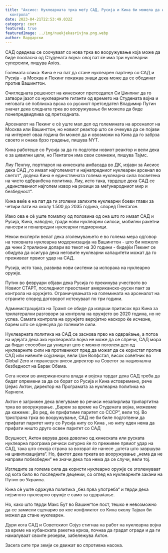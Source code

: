 ```yaml
---
title: "Аксиос: Нуклеарната трка меѓу САД, Русија и Кина би можела да излезе од
  контрола"
date: 2023-04-21T22:53:49.032Z
category: свет
featured: true
featuredImage: ../img/nuekjekasrivjna.png.webp
author: Вардарски
---
```


САД одеднаш се соочуваат со нова трка во вооружување која може да биде поопасна од Студената војна: овој пат ќе има три нуклеарни суперсили, пишува Axios.

Големата слика: Кина е на пат да стане нуклеарен партнер со САД и Русија - а Москва и Пекинг покажаа знаци дека може да се обединат против Вашингтон.

Очигледната решеност на кинескиот претседател Си Џинпинг да го затвори јазот со нуклеарните гиганти од времето на Студената војна и неговата сè поблиска врска со рускиот претседател Владимир Путин значат дека следната трка во вооружување би можела да биде понепредвидлива од претходната.

Арсеналот на Пекинг е сè уште мал дел од големината на арсеналот на Москва или Вашингтон, но новиот реактор што се очекува да се појави на интернет оваа година би можел да и овозможи на Кина да го забрза своето и онака брзо градење, пишува NYT.

Кина работеше со Русија за да го подготви новиот реактор и вели дека е за цивилни цели, но Пентагон има свои сомнежи, пишува Тајмс.

Лиу Пенгиу, портпарол на кинеската амбасада во ДК, изјави за Аксиос дека САД „го имаат најголемиот и најнапредниот нуклеарен арсенал во светот“, додека Кина е единствената голема нуклеарна сила посветена на чисто одбранбена политика. Лиу, исто така, тврдеше дека САД се „единствениот најголем извор на ризици за меѓународниот мир и безбедност“.

Кина веќе е на пат да ги зголеми залихите нуклеарни боеви глави за четири пати на околу 1.500 до 2035 година, според Пентагон.

Иако ова е сè уште помалку од половина од она што го имаат САД и Русија, Кина, наводно, гради нови нуклеарни силоси, мобилни ракетни лансери и понапредни нуклеарни подморници.

Некои експерти велат дека зголемувањето е во голема мера одговор на тековната нуклеарна модернизација на Вашингтон - што би можело да чини 2 трилиони долари во текот на 30 години - бидејќи Пекинг се обидува да осигура дека неговите нуклеарни капацитети можат да го преживеат првиот удар на САД.

Русија, исто така, развива нови системи за испорака на нуклеарно оружје.

Путин во февруари објави дека Русија го прекинува учеството во Новиот СТАРТ, последниот преостанат американско-руски пакт за контрола на оружјето. Ограничувањата на големината на арсеналот на страните според договорот истекуваат по три години.

Администрацијата на Трамп се обиде да изврши притисок врз Кина за трилатерални разговори за контрола на оружјето во 2020 година, но не успеа. Самата контрола на оружјето веројатно наскоро ќе исчезне, барем што се однесува до големите сили.

Нуклеарната политика на САД се заснова прво на одвраќање, а потоа на идејата дека ако нуклеарната војна не може да се спречи, САД мора да бидат способни да уништат што е можно поголем дел од нуклеарните сили на противникот пред да можат да се користат против САД или нивните сојузници, вели Џон Волфстал, висок советник во Global Zero и поранешен висок директор на Советот за национална безбедност на Барак Обама.

Сега некои во американската влада и војска тврдат дека САД треба да бидат опремени за да се борат со Русија и Кина истовремено, рече Џејмс Актон, директор на Програмата за нуклеарна политика на Карнеги.

Актон е загрижен дека влегуваме во речиси незапирлива трипартитна трка во вооружување. „Барем за време на Студената војна, можевме да кажеме: „Во ред, ќе прифатиме паритет со СССР“, вели тој. Во тристрана трка во вооружување, САД не би биле подготвени да прифатат паритет ниту со Русија ниту со Кина , но ниту еден нема да прифати ништо друго освен паритет со САД

Всушност, Актон верува дека доволно од кинеската или руската нуклеарна програма речиси сигурно ќе го преживее првиот удар на САД, така што секоја страна за возврат ќе нанесе „штета што завршува на цивилизацијата“. Но, фактот дека трката во вооружување „нема да не направи побезбедни“ не значи дека тоа нема да се случи, вели тој.

Изгледите за голема сила да користи нуклеарно оружје се зголемуваат од кога било во последните децении, со оглед на нуклеарните закани на Путин во Украина.

Кина сè уште одржува политика „без прва употреба“ и тврди дека нејзиното нуклеарно оружје е само за одвраќање.

Но, како што тврди Макс Бут во Вашингтон пост, тешко е невозможно да се замисли сценарио во кое конфликтот со Кина околу Тајван би можел да стане нуклеарен.

Дури кога САД и Советскиот Сојуз стигнаа на работ на нуклеарна војна за време на кубанската ракетна криза, почнаа да градат огради и да ги намалуваат своите резерви, забележува Актон.

Засега сите три земји се движат во спротивна насока.
